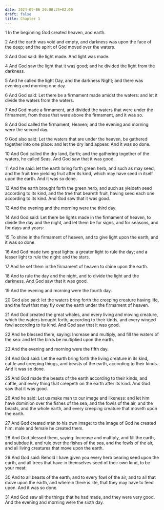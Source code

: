```yaml
---
date: 2024-09-06 20:00:25+02:00
draft: false
title: Chapter 1
---
```




1 In the beginning God created heaven, and earth.

2 And the earth was void and empty, and darkness was upon the face of the deep; and the spirit of God moved over the waters.

3 And God said: Be light made. And light was made.

4 And God saw the light that it was good; and he divided the light from the darkness.

5 And he called the light Day, and the darkness Night; and there was evening and morning one day.

6 And God said: Let there be a firmament made amidst the waters: and let it divide the waters from the waters.

7 And God made a firmament, and divided the waters that were under the firmament, from those that were above the firmament, and it was so.

8 And God called the firmament, Heaven; and the evening and morning were the second day.

9 God also said; Let the waters that are under the heaven, be gathered together into one place: and let the dry land appear. And it was so done.

10 And God called the dry land, Earth; and the gathering together of the waters, he called Seas. And God saw that it was good.

11 And he said: let the earth bring forth green herb, and such as may seed, and the fruit tree yielding fruit after its kind, which may have seed in itself upon the earth. And it was so done.

12 And the earth brought forth the green herb, and such as yieldeth seed according to its kind, and the tree that beareth fruit, having seed each one according to its kind. And God saw that it was good.

13 And the evening and the morning were the third day.

14 And God said: Let there be lights made in the firmament of heaven, to divide the day and the night, and let them be for signs, and for seasons, and for days and years:

15 To shine in the firmament of heaven, and to give light upon the earth, and it was so done.

16 And God made two great lights: a greater light to rule the day; and a lesser light to rule the night: and the stars.

17 And he set them in the firmament of heaven to shine upon the earth.

18 And to rule the day and the night, and to divide the light and the darkness. And God saw that it was good.

19 And the evening and morning were the fourth day.

20 God also said: let the waters bring forth the creeping creature having life, and the fowl that may fly over the earth under the firmament of heaven.

21 And God created the great whales, and every living and moving creature, which the waters brought forth, according to their kinds, and every winged fowl according to its kind. And God saw that it was good.

22 And he blessed them, saying: Increase and multiply, and fill the waters of the sea: and let the birds be multiplied upon the earth.

23 And the evening and morning were the fifth day.

24 And God said: Let the earth bring forth the living creature in its kind, cattle and creeping things, and beasts of the earth, according to their kinds. And it was so done.

25 And God made the beasts of the earth according to their kinds, and cattle, and every thing that creepeth on the earth after its kind. And God saw that it was good.

26 And he said: Let us make man to our image and likeness: and let him have dominion over the fishes of the sea, and the fowls of the air, and the beasts, and the whole earth, and every creeping creature that moveth upon the earth.

27 And God created man to his own image: to the image of God he created him: male and female he created them.

28 And God blessed them, saying: Increase and multiply, and fill the earth, and subdue it, and rule over the fishes of the sea, and the fowls of the air, and all living creatures that move upon the earth.

29 And God said: Behold I have given you every herb bearing seed upon the earth, and all trees that have in themselves seed of their own kind, to be your meat:

30 And to all beasts of the earth, and to every fowl of the air, and to all that move upon the earth, and wherein there is life, that they may have to feed upon. And it was so done.

31 And God saw all the things that he had made, and they were very good. And the evening and morning were the sixth day.

